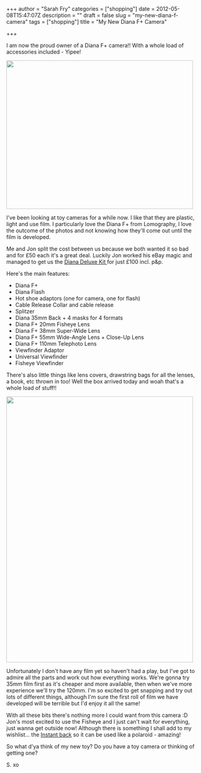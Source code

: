+++
author = "Sarah Fry"
categories = ["shopping"]
date = 2012-05-08T15:47:07Z
description = ""
draft = false
slug = "my-new-diana-f-camera"
tags = ["shopping"]
title = "My New Diana F+ Camera"

+++


I am now the proud owner of a Diana F+ camera!! With a whole load of accessories included - Yipee!

<a href="http://sweetaspi.co.uk/content/images/2012/05/diana-deluxe-kit.jpg"><img class="aligncenter size-full wp-image-647" title="diana deluxe kit" src="http://sweetaspi.co.uk/content/images/2012/05/diana-deluxe-kit.jpg" alt="" width="490" height="390" /></a>

I've been looking at toy cameras for a while now. I like that they are plastic, light and use film. I particularly love the Diana F+ from Lomography, I love the outcome of the photos and not knowing how they'll come out until the film is developed.

Me and Jon split the cost between us because we both wanted it so bad and for £50 each it's a great deal. Luckily Jon worked his eBay magic and managed to get us the <a href="http://microsites.lomography.com/diana/accessories/diana-deluxe-kit" target="_blank">Diana Deluxe Kit </a>for just £100 incl. p&amp;p.

Here's the main features:
<ul>
	<li>Diana F+</li>
	<li>Diana Flash</li>
	<li>Hot shoe adaptors (one for camera, one for flash)</li>
	<li>Cable Release Collar and cable release</li>
	<li>Splitzer</li>
	<li>Diana 35mm Back + 4 masks for 4 formats</li>
	<li>Diana F+ 20mm Fisheye Lens</li>
	<li>Diana F+ 38mm Super-Wide Lens</li>
	<li>Diana F+ 55mm Wide-Angle Lens + Close-Up Lens</li>
	<li>Diana F+ 110mm Telephoto Lens</li>
	<li>Viewfinder Adaptor</li>
	<li>Universal Viewfinder</li>
	<li>Fisheye Viewfinder</li>
</ul>
There's also little things like lens covers, drawstring bags for all the lenses, a book, etc thrown in too! Well the box arrived today and woah that's a whole load of stuff!!

<a href="http://sweetaspi.co.uk/content/images/2012/05/diana-f+.jpg"><img class="aligncenter size-full wp-image-651" title="diana f+" src="http://sweetaspi.co.uk/content/images/2012/05/diana-f+.jpg" alt="" width="490" height="698" /></a>

Unfortunately I don't have any film yet so haven't had a play, but I've got to admire all the parts and work out how everything works. We're gonna try 35mm film first as it's cheaper and more available, then when we've more experience we'll try the 120mm. I'm so excited to get snapping and try out lots of different things, although I'm sure the first roll of film we have developed will be terrible but I'd enjoy it all the same!

With all these bits there's nothing more I could want from this camera :D Jon's most excited to use the Fisheye and I just can't wait for everything, just wanna get outside now! Although there is something I shall add to my wishlist... the <a href="http://microsites.lomography.com/diana/accessories/diana-instant-back" target="_blank">Instant back</a> so it can be used like a polaroid - amazing!

So what d'ya think of my new toy? Do you have a toy camera or thinking of getting one?

S. xo

